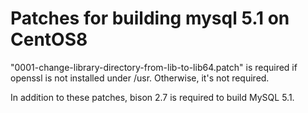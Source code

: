 # Patches for building mysql 5.1 on CentOS8

"0001-change-library-directory-from-lib-to-lib64.patch" is required if openssl is not installed under /usr. Otherwise, it's not required.

In addition to these patches, bison 2.7 is required to build MySQL 5.1.
